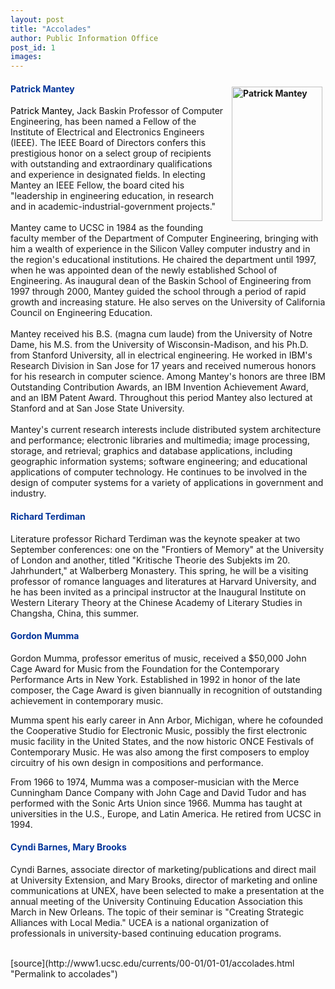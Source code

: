 ```yaml
---
layout: post
title: "Accolades"
author: Public Information Office
post_id: 1
images:
---
```


<h4>
  <img align="right" alt="Patrick Mantey" border="0" height="215" hspace="5" src="../art/mantey_pat.c.jpg" vspace="5" width="145"><font color="#003399"><b>Patrick Mantey</b></font>
</h4>
<p>
  <font color="#000000">Patrick Mantey,</font> Jack Baskin Professor of Computer Engineering, has been named a Fellow of the Institute of Electrical and Electronics Engineers (IEEE). The IEEE Board of Directors confers this prestigious honor on a select group of recipients with outstanding and extraordinary qualifications and experience in designated fields. In electing Mantey an IEEE Fellow, the board cited his "leadership in engineering education, in research and in academic-industrial-government projects."<br>
  <br>
  Mantey came to UCSC in 1984 as the founding faculty member of the Department of Computer Engineering, bringing with him a wealth of experience in the Silicon Valley computer industry and in the region's educational institutions. He chaired the department until 1997, when he was appointed dean of the newly established School of Engineering. As inaugural dean of the Baskin School of Engineering from 1997 through 2000, Mantey guided the school through a period of rapid growth and increasing stature. He also serves on the University of California Council on Engineering Education.<br>
  <br>
  Mantey received his B.S. (magna cum laude) from the University of Notre Dame, his M.S. from the University of Wisconsin-Madison, and his Ph.D. from Stanford University, all in electrical engineering. He worked in IBM's Research Division in San Jose for 17 years and received numerous honors for his research in computer science. Among Mantey's honors are three IBM Outstanding Contribution Awards, an IBM Invention Achievement Award, and an IBM Patent Award. Throughout this period Mantey also lectured at Stanford and at San Jose State University.<br>
  <br>
  Mantey's current research interests include distributed system architecture and performance; electronic libraries and multimedia; image processing, storage, and retrieval; graphics and database applications, including geographic information systems; software engineering; and educational applications of computer technology. He continues to be involved in the design of computer systems for a variety of applications in government and industry.
</p>
<h4>
  <font color="#003399">Richard Terdiman</font>
</h4>
<p>
  Literature professor Richard Terdiman was the keynote speaker at two September conferences: one on the "Frontiers of Memory" at the University of London and another, titled "Kritische Theorie des Subjekts im 20. Jahrhundert," at Walberberg Monastery. This spring, he will be a visiting professor of romance languages and literatures at Harvard University, and he has been invited as a principal instructor at the Inaugural Institute on Western Literary Theory at the Chinese Academy of Literary Studies in Changsha, China, this summer.
</p>
<h4>
  <font color="#003399">Gordon Mumma</font>
</h4>
<p>
  Gordon Mumma, professor emeritus of music, received a $50,000 John Cage Award for Music from the Foundation for the Contemporary Performance Arts in New York. Established in 1992 in honor of the late composer, the Cage Award is given biannually in recognition of outstanding achievement in contemporary music.
</p>
<p>
  Mumma spent his early career in Ann Arbor, Michigan, where he cofounded the Cooperative Studio for Electronic Music, possibly the first electronic music facility in the United States, and the now historic ONCE Festivals of Contemporary Music. He was also among the first composers to employ circuitry of his own design in compositions and performance.
</p>
<p>
  From 1966 to 1974, Mumma was a composer-musician with the Merce Cunningham Dance Company with John Cage and David Tudor and has performed with the Sonic Arts Union since 1966. Mumma has taught at universities in the U.S., Europe, and Latin America. He retired from UCSC in 1994.
</p>
<h4>
  <font color="#003399">Cyndi Barnes, Mary Brooks</font>
</h4>
<p>
  Cyndi Barnes, associate director of marketing/publications and direct mail at University Extension, and Mary Brooks, director of marketing and online communications at UNEX, have been selected to make a presentation at the annual meeting of the University Continuing Education Association this March in New Orleans. The topic of their seminar is "Creating Strategic Alliances with Local Media." UCEA is a national organization of professionals in university-based continuing education programs.<br>
  <br>
  </p>
[source](http://www1.ucsc.edu/currents/00-01/01-01/accolades.html "Permalink to accolades")
